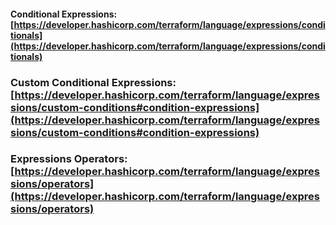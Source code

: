 #### Conditional Expressions: [https://developer.hashicorp.com/terraform/language/expressions/conditionals](https://developer.hashicorp.com/terraform/language/expressions/conditionals)

### Custom Conditional Expressions: [https://developer.hashicorp.com/terraform/language/expressions/custom-conditions#condition-expressions](https://developer.hashicorp.com/terraform/language/expressions/custom-conditions#condition-expressions)

### Expressions Operators: [https://developer.hashicorp.com/terraform/language/expressions/operators](https://developer.hashicorp.com/terraform/language/expressions/operators)